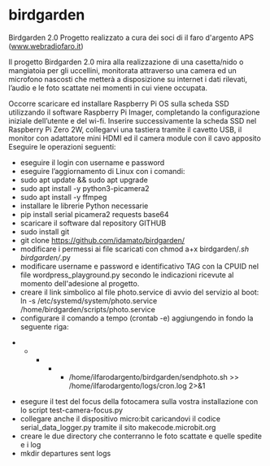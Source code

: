 # birdgarden
Birdgarden 2.0
Progetto realizzato a cura dei soci di il faro d'argento APS (www.webradiofaro.it)
 
Il progetto Birdgarden 2.0 mira alla realizzazione di una casetta/nido o mangiatoia per gli uccellini, monitorata attraverso una camera ed un microfono nascosti che metterà a disposizione su internet i dati rilevati, l’audio e le foto scattate nei momenti in cui viene occupata. 

Occorre scaricare ed installare Raspberry Pi OS sulla scheda SSD utilizzando il software Raspberry Pi Imager, completando la configurazione iniziale dell’utente e del wi-fi.
Inserire successivamente la scheda SSD nel Raspberry Pi Zero 2W, collegarvi una tastiera tramite il cavetto USB, il monitor con adattatore mini HDMI ed il camera module con il cavo apposito
Eseguire le operazioni seguenti:

- eseguire il login con username e password
- eseguire l’aggiornamento di Linux con i comandi:
- sudo apt update && sudo apt upgrade
- sudo apt install -y python3-picamera2
- sudo apt install -y ffmpeg
- installare le librerie Python necessarie
- pip install serial picamera2 requests base64
- scaricare il software dal repository GITHUB
- sudo install git
- git clone https://github.com/idamato/birdgarden/
- modificare i permessi ai file scaricati con chmod a+x birdgarden/*.sh birdgarden/*.py
- modificare username e password e identificativo TAG con la CPUID nel file wordpress_playground.py secondo le indicazioni ricevute al momento dell'adesione al progetto.
- creare il link simbolico al file photo.service di avvio del servizio al boot:
 ln -s /etc/systemd/system/photo.service /home/birdgarden/scripts/photo.service
- configurare il comando a tempo (crontab -e) aggiungendo in fondo la seguente riga:
 * * * * * /home/ilfarodargento/birdgarden/sendphoto.sh >> /home/ilfarodargento/logs/cron.log 2>&1
- esegure il test del focus della fotocamera sulla vostra installazione con lo script test-camera-focus.py
- collegare anche il dispositivo micro:bit caricandovi il codice serial_data_logger.py tramite il sito makecode.microbit.org
- creare le due directory che conterranno le foto scattate e quelle spedite e i log
- mkdir departures sent logs





           
